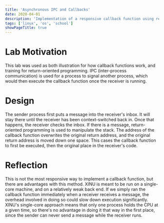 ```yaml
---
title: 'Asynchronous IPC and Callbacks'
date: 2020-04-01
description: 'Implementation of a responsive callback function using return-oriented programming.'
tags: ['linux', 'os', 'school']
showPageTitle: true
---
```


# Lab Motivation
This lab was used as both illustration for how callback functions work, and training for return-oriented programming.
IPC (inter-process communication) is used for a process to signal another process, which would then execute the callback
function once the receiver is running.

# Design
The sender process first puts a message into the receiver's inbox. It will stay there until the receiver has been
context-switched back in. Once that happens, the receiver checks the inbox. If there is a message, return-oriented
programming is used to manipulate the stack. The address of the callback function overwrites the original return address,
and the original return address is moved down one space. This cases the callback function to first be executed, then the
original place in the receiver's code.

# Reflection
This is not the most responsive way to implement a callback function, but there are advantages with this method.
XINU is meant to be run on a single-core machine, and on a relatively weak back end. If we simply ran the callback
function immediately when a receiver receives a message, the overhead involved in doing so could slow down execution
significantly. XINU's single-core approach means that only one process holds the CPU at a given time, so there's no
advantage in doing it that way in the first place, since the sender can never send a message while the receiver runs.
